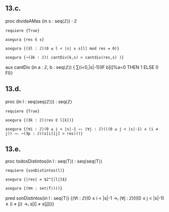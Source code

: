 ## 13.c.

proc divideAMas (in s : seq⟨ℤ⟩) : ℤ

    requiere {True}

    asegura {res ∈ s}

    asegura {(∃l : ℤ)(0 ≤ l < |s| ∧ s[l] mod res = 0)}

    asegura {¬(∃k : ℤ)( cantDiv(k,s) > cantdiv(res,s) )}

aux cantDiv (in a : ℤ, b : seq⟨ℤ⟩) { ∑(i=0,|s|-1)(IF b[i]%a=0 THEN 1 ELSE 0 FI)}

## 13.d.

proc (in l : seq⟨seq⟨ℤ⟩⟩) : seq⟨ℤ⟩
   
    requiere {True}
   
    asegura {(∃k : ℤ)(res ∈ l[k])}
   
    asegura {(∀i : ℤ)(0 ≤ i < |s|-1 →ₗ (∀j : ℤ)(((0 ≤ j < |s|-1) ∧ (i ≠ j)) →ₗ ¬(∃p : ℤ)(s[i][j] > res)))}

## 13.e.

proc todosDistintos(in l : seq⟨T⟩) : seq⟨seq⟨T⟩⟩

    requiere {sonDistintos(l)}

    asegura {|res| = $2^{|l|}$}

    asegura {(∀m : set⟨T⟩)()}

pred sonDistintos(in l : seq⟨T⟩) {(∀i : ℤ)(0 ≤ i < |s|-1 →ₗ (∀j : ℤ)(((0 ≤ j < |s|-1) ∧ (i ≠ j)) →ₗ s[i] ≠ s[j]))}